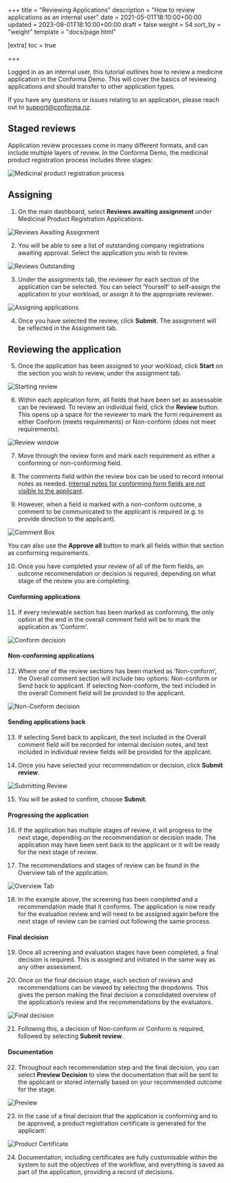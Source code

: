 +++
title = "Reviewing Applications"
description = "How to review applications as an internal user"
date = 2021-05-01T18:10:00+00:00
updated = 2023-08-01T18:10:00+00:00
draft = false
weight = 54
sort_by = "weight"
template = "docs/page.html"

[extra]
toc = true

+++

Logged in as an internal user, this tutorial outlines how to review a medicine application in the Conforma Demo. This will cover the basics of reviewing applications and should transfer to other application types. 

If you have any questions or issues relating to an application, please reach out to support@conforma.nz.

## Staged reviews
Application review processes come in many different formats, and can include multiple layers of review. In the Conforma Demo, the medicinal product registration process includes three stages:

![Medicinal product registration process](/docs/about/demo/stages.png)

## Assigning
1. On the main dashboard, select <b>Reviews awaiting assignment</b> under Medicinal Product Registration Applications.

![Reviews Awaiting Assignment](/docs/about/demo/awaiting.png)

2. You will be able to see a list of outstanding company registrations awaiting approval. Select the application you wish to review.

![Reviews Outstanding](/docs/about/demo/outstanding.png)

3. Under the assignments tab, the reviewer for each section of the application can be selected. You can select ‘Yourself’ to self-assign the application to your workload, or assign it to the appropriate reviewer.

![Assigning applications](/docs/about/demo/assign5.png)

4. Once you have selected the review, click <b>Submit</b>. The assignment will be reflected in the Assignment tab.

## Reviewing the application
5. Once the application has been assigned to your workload, click <b>Start</b> on the section you wish to review, under the assignment tab.

![Starting review](/docs/about/demo/startreview2.png)

6. Within each application form, all fields that have been set as assessable can be reviewed. To review an individual field, click the <b>Review</b> button. This opens up a space for the reviewer to mark the form requirement as either Conform (meets requirements) or Non-conform (does not meet requirements).

![Review window](/docs/about/demo/review2.png)

7. Move through the review form and mark each requirement as either a conforming or non-conforming field.

8. The comments field within the review box can be used to record internal notes as needed. <u>Internal notes for conforming form fields are not visible to the applicant</u>.

9. However, when a field is marked with a non-conform outcome, a comment to be communicated to the applicant is required (e.g. to provide direction to the applicant).

![Comment Box](/docs/about/demo/comment2.png)

<div class="tip">
You can also use the <b>Approve all</b> button to mark all fields within that section as conforming requirements.
</div>

10. Once you have completed your review of all of the form fields, an outcome recommendation or decision is required, depending on what stage of the review you are completing. 

#### Conforming applications
11. If every reviewable section has been marked as conforming, the only option at the end in the overall comment field will be to mark the application as ‘Conform’.

![Conform decision](/docs/about/demo/conform2.png)

#### Non-conforming applications
12. Where one of the review sections has been marked as ‘Non-conform’, the Overall comment section will include two options: Non-conform or Send back to applicant. If selecting Non-conform, the text included in the overall Comment field will be provided to the applicant.

![Non-Conform decision](/docs/about/demo/nonconform.png)

#### Sending applications back
13. If selecting Send back to applicant, the text included in the Overall comment field will be recorded for internal decision notes, and text included in individual review fields will be provided for the applicant. 

14. Once you have selected your recommendation or decision, click <b>Submit review</b>.

  ![Submitting Review](/docs/about/demo/submitreview2.png)

15. You will be asked to confirm, choose <b>Submit</b>.

#### Progressing the application
16. If the application has multiple stages of review, it will progress to the next stage, depending on the recommendation or decision made. The application may have been sent back to the applicant or it will be ready for the next stage of review.

17. The recommendations and stages of review can be found in the Overview tab of the application.

 ![Overview Tab](/docs/about/demo/overviewtab2.png)

18. In the example above, the screening has been completed and a recommendation made that it conforms. The application is now ready for the evaluation review and will need to be assigned again before the next stage of review can be carried out following the same process. 

#### Final decision
19. Once all screening and evaluation stages have been completed, a final decision is required. This is assigned and initiated in the same way as any other assessment.

20. Once on the final decision stage, each section of reviews and recommendations can be viewed by selecting the dropdowns. This gives the person making the final decision a consolidated overview of the application’s review and the recommendations by the evaluators.

 ![Final decision](/docs/about/demo/finaldecision2.png)

21. Following this, a decision of Non-conform or Conform is required, followed by selecting <b>Submit review</b>.

#### Documentation
22. Throughout each recommendation step and the final decision, you can select <b>Preview Decision</b> to view the documentation that will be sent to the applicant or stored internally based on your recommended outcome for the stage. 

 ![Preview](/docs/about/demo/preview.png)

23. In the case of a final decision that the application is conforming and to be approved, a product registration certificate is generated for the applicant:

  ![Product Certificate](/docs/about/demo/prodcert.png)

24. Documentation, including certificates are fully customisable within the system to suit the objectives of the workflow, and everything is saved as part of the application, providing a record of decisions.